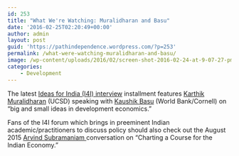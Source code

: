 ```yaml
---
id: 253
title: "What We're Watching: Muralidharan and Basu"
date: '2016-02-25T02:20:49+00:00'
author: admin
layout: post
guid: 'https://pathindependence.wordpress.com/?p=253'
permalink: /what-were-watching-muralidharan-and-basu/
image: /wp-content/uploads/2016/02/screen-shot-2016-02-24-at-9-07-27-pm.png
categories:
    - Development
---
```


The latest [Ideas for India (I4I) interview](http://ideasforindia.in/article.aspx?article_id=406) installment features [Karthik Muralidharan](http://econweb.ucsd.edu/~kamurali/) (UCSD) speaking with [Kaushik Basu](http://www.kaushikbasu.org/) (World Bank/Cornell) on “big and small ideas in development economics.”

Fans of the I4I forum which brings in preeminent Indian academic/practitioners to discuss policy should also check out the August 2015 [Arvind Subramaniam ](http://www.ideasforindia.in/article.aspx?article_id=1486)conversation on “Charting a Course for the Indian Economy.”
